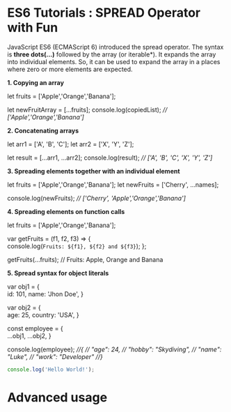 # ES6 Tutorials : SPREAD Operator with Fun

JavaScript ES6 (ECMAScript 6) introduced the spread operator. The syntax is **three dots(...)** followed by the array (or iterable*).
It expands the array into individual elements. So, it can be used to expand the array in a places where zero or more elements are expected.

**1. Copying an array**

let fruits = ['Apple','Orange','Banana'];

let newFruitArray = [...fruits];
console.log(copiedList); *// ['Apple','Orange','Banana']*

**2. Concatenating arrays**

let arr1 = ['A', 'B', 'C'];
let arr2 = ['X', 'Y', 'Z'];

let result = [...arr1, ...arr2];
console.log(result); *// ['A', 'B', 'C', 'X', 'Y', 'Z']*

**3. Spreading elements together with an individual element**

let fruits = ['Apple','Orange','Banana'];
let newFruits = ['Cherry', ...names];

console.log(newFruits); *// ['Cherry', 'Apple','Orange','Banana']*

**4. Spreading elements on function calls**

let fruits = ['Apple','Orange','Banana'];

var getFruits = (f1, f2, f3) => {  
    console.log(`Fruits: ${f1}, ${f2} and ${f3}`);
};

getFruits(...fruits); // Fruits: Apple, Orange and Banana

**5. Spread syntax for object literals**

var obj1 = {  
  id: 101,
  name: 'Jhon Doe',
}

var obj2 = {  
  age: 25,
  country: 'USA',
}

const employee = {  
  ...obj1,
  ...obj2,
}

console.log(employee);
*//{
//  "age": 24,
//  "hobby": "Skydiving",
//  "name": "Luke",
//  "work": "Developer"
//}*

```javascript runnable
console.log('Hello World!');
```

# Advanced usage

